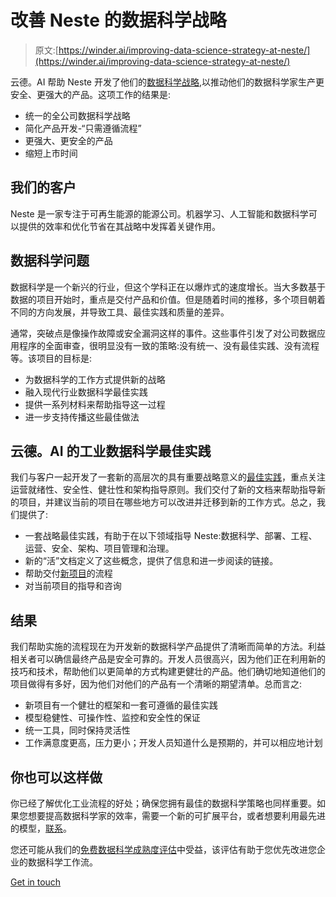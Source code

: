 # 改善 Neste 的数据科学战略

> 原文:[https://winder.ai/improving-data-science-strategy-at-neste/](https://winder.ai/improving-data-science-strategy-at-neste/)

云德。AI 帮助 Neste 开发了他们的[数据科学战略](https://winder.ai/cloud-native-data-science-strategy/),以推动他们的数据科学家生产更安全、更强大的产品。这项工作的结果是:

*   统一的全公司数据科学战略
*   简化产品开发-“只需遵循流程”
*   更强大、更安全的产品
*   缩短上市时间

## 我们的客户

Neste 是一家专注于可再生能源的能源公司。机器学习、人工智能和数据科学可以提供的效率和优化节省在其战略中发挥着关键作用。

## 数据科学问题

数据科学是一个新兴的行业，但这个学科正在以爆炸式的速度增长。当大多数基于数据的项目开始时，重点是交付产品和价值。但是随着时间的推移，多个项目朝着不同的方向发展，并导致工具、最佳实践和质量的差异。

通常，突破点是像操作故障或安全漏洞这样的事件。这些事件引发了对公司数据应用程序的全面审查，很明显没有一致的策略:没有统一、没有最佳实践、没有流程等。该项目的目标是:

*   为数据科学的工作方式提供新的战略
*   融入现代行业数据科学最佳实践
*   提供一系列材料来帮助指导这一过程
*   进一步支持传播这些最佳做法

## 云德。AI 的工业数据科学最佳实践

我们与客户一起开发了一套新的高层次的具有重要战略意义的[最佳实践](https://winder.ai/cloud-native-data-science-best-practices/)，重点关注运营就绪性、安全性、健壮性和架构指导原则。我们交付了新的文档来帮助指导新的项目，并建议当前的项目在哪些地方可以改进并迁移到新的工作方式。总之，我们提供了:

*   一套战略最佳实践，有助于在以下领域指导 Neste:数据科学、部署、工程、运营、安全、架构、项目管理和治理。
*   新的“活”文档定义了这些概念，提供了信息和进一步阅读的链接。
*   帮助交付[新项目](https://winder.ai/how-to-start-a-data-science-project-with-no-or-little-data/)的流程
*   对当前项目的指导和咨询

## 结果

我们帮助实施的流程现在为开发新的数据科学产品提供了清晰而简单的方法。利益相关者可以确信最终产品是安全可靠的。开发人员很高兴，因为他们正在利用新的技巧和技术，帮助他们以更简单的方式构建更健壮的产品。他们确切地知道他们的项目做得有多好，因为他们对他们的产品有一个清晰的期望清单。总而言之:

*   新项目有一个健壮的框架和一套可遵循的最佳实践
*   模型稳健性、可操作性、监控和安全性的保证
*   统一工具，同时保持灵活性
*   工作满意度更高，压力更小；开发人员知道什么是预期的，并可以相应地计划

## 你也可以这样做

你已经了解优化工业流程的好处；确保您拥有最佳的数据科学策略也同样重要。如果您想要提高数据科学家的效率，需要一个新的可扩展平台，或者想要利用最先进的模型，[联系](https://winder.ai/about/contact/)。

您还可能从我们的[免费数据科学成熟度评估](https://winder.ai/services/data-science/)中受益，该评估有助于您优先改进您企业的数据科学工作流。

[Get in touch](https://winder.ai/about/contact/)
